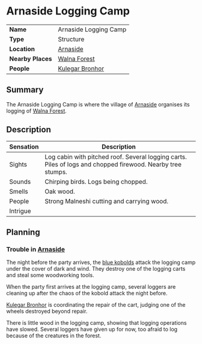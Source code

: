 # Arnaside Logging Camp

|||
| --- | --- |
| **Name** | Arnaside Logging Camp | place.4
| **Type** | Structure |
| **Location** | [Arnaside](../settlements/villages/arnaside.md) |
| **Nearby Places** | [Walna Forest](../topography/forests/walna-forest.md) |
| **People** | [Kulegar Bronhor](../../characters/kulegar-bronhor.md) |

## Summary

The Arnaside Logging Camp is where the village of [Arnaside](../settlements/villages/arnaside.md) organises its logging of [Walna Forest](../topography/forests/walna-forest.md).

## Description

| Sensation | Description |
| ---- | --- |
| Sights | Log cabin with pitched roof. Several logging carts. Piles of logs and chopped firewood. Nearby tree stumps. |
| Sounds | Chirping birds. Logs being chopped. |
| Smells | Oak wood. |
| People | Strong Malneshi cutting and carrying wood. |
| Intrigue | |

## Planning

### Trouble in [Arnaside](../settlements/villages/arnaside.md)

The night before the party arrives, the [blue kobolds](../../lineages/blue-kobold.md) attack the logging camp under the cover of dark and wind. They destroy one of the logging carts and steal some woodworking tools.

When the party first arrives at the logging camp, several loggers are cleaning up after the chaos of the kobold attack the night before.

[Kulegar Bronhor](../../characters/kulegar-bronhor.md) is coordinating the repair of the cart, judging one of the wheels destroyed beyond repair.

There is little wood in the logging camp, showing that logging operations have slowed. Several loggers have given up for now, too afraid to log because of the creatures in the forest.
